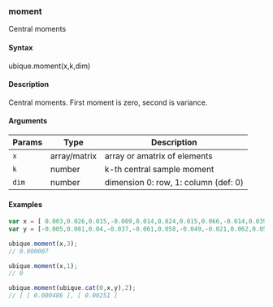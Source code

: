 ### moment

Central moments


#### Syntax

ubique.moment(x,k,dim)


#### Description

Central moments. First moment is zero, second is variance.  



#### Arguments

|Params|Type|Description
|---------|----|-----------
|`x` | array/matrix | array or amatrix of elements
|`k` | number | k-th central sample moment
|`dim` | number | dimension 0: row, 1: column (def: 0)


#### Examples

```js
var x = [ 0.003,0.026,0.015,-0.009,0.014,0.024,0.015,0.066,-0.014,0.039];
var y = [-0.005,0.081,0.04,-0.037,-0.061,0.058,-0.049,-0.021,0.062,0.058];

ubique.moment(x,3);
// 0.000007

ubique.moment(x,1);
// 0

ubique.moment(ubique.cat(0,x,y),2);
// [ [ 0.000486 ], [ 0.00251 ]
```

